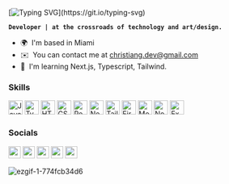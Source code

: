 [![Typing SVG](https://readme-typing-svg.demolab.com?font=Hubot+Sans&weight=700&size=28&duration=6000&pause=1000&color=FFFFFF&width=350&height=38&lines=Hi%2C+zen+here.)](https://git.io/typing-svg)



**`Developer | at the crossroads of technology and art/design.`**

* 🌍  I'm based in Miami
* ✉️  You can contact me at [christiang.dev@gmail.com](mailto:christiang.dev@gmail.com)
* 🧠  I'm learning Next.js, Typescript, Tailwind.

### Skills


<p align="left">
<a href="https://developer.mozilla.org/en-US/docs/Web/JavaScript" target="_blank" rel="noreferrer"><img src="https://raw.githubusercontent.com/danielcranney/readme-generator/main/public/icons/skills/javascript-colored.svg" width="28" height="28" alt="JavaScript" /></a>
<a href="https://www.typescriptlang.org/" target="_blank" rel="noreferrer"><img src="https://raw.githubusercontent.com/danielcranney/readme-generator/main/public/icons/skills/typescript-colored.svg" width="28" height="28" alt="TypeScript" /></a>
<a href="https://developer.mozilla.org/en-US/docs/Glossary/HTML5" target="_blank" rel="noreferrer"><img src="https://raw.githubusercontent.com/danielcranney/readme-generator/main/public/icons/skills/html5-colored.svg" width="28" height="28" alt="HTML5" /></a>
<a href="https://www.w3.org/TR/CSS/#css" target="_blank" rel="noreferrer"><img src="https://raw.githubusercontent.com/danielcranney/readme-generator/main/public/icons/skills/css3-colored.svg" width="28" height="28" alt="CSS3" /></a>
<a href="https://reactjs.org/" target="_blank" rel="noreferrer"><img src="https://raw.githubusercontent.com/danielcranney/readme-generator/main/public/icons/skills/react-colored.svg" width="28" height="28" alt="React" /></a>
<a href="https://nextjs.org/docs" target="_blank" rel="noreferrer"><img src="https://raw.githubusercontent.com/danielcranney/readme-generator/main/public/icons/skills/nextjs-colored.svg" width="28" height="28" alt="NextJs" /></a>
<a href="https://tailwindcss.com/" target="_blank" rel="noreferrer"><img src="https://raw.githubusercontent.com/danielcranney/readme-generator/main/public/icons/skills/tailwindcss-colored.svg" width="28" height="28" alt="TailwindCSS" /></a>
<a href="https://firebase.google.com/" target="_blank" rel="noreferrer"><img src="https://raw.githubusercontent.com/danielcranney/readme-generator/main/public/icons/skills/firebase-colored.svg" width="28" height="28" alt="Firebase" /></a>
<a href="https://www.mongodb.com/" target="_blank" rel="noreferrer"><img src="https://raw.githubusercontent.com/danielcranney/readme-generator/main/public/icons/skills/mongodb-colored.svg" width="28" height="28" alt="MongoDB" /></a>
<a href="https://nodejs.org/en/" target="_blank" rel="noreferrer"><img src="https://raw.githubusercontent.com/danielcranney/readme-generator/main/public/icons/skills/nodejs-colored.svg" width="28" height="28" alt="NodeJS" /></a>
<a href="https://expressjs.com/" target="_blank" rel="noreferrer"><img src="https://raw.githubusercontent.com/danielcranney/readme-generator/main/public/icons/skills/express-colored.svg" width="28" height="28" alt="Express" /></a>



### Socials

<p align="left"> <a href="https://www.github.com/zenitzo" target="_blank" rel="noreferrer"><img src="https://raw.githubusercontent.com/danielcranney/readme-generator/main/public/icons/socials/github.svg" width="24" height="24" /></a> <a href="http://www.instagram.com/zenitzo" target="_blank" rel="noreferrer"><img src="https://raw.githubusercontent.com/danielcranney/readme-generator/main/public/icons/socials/instagram.svg" width="24" height="24" /></a> <a href="https://www.linkedin.com/in/chrisgonzalez-dev" target="_blank" rel="noreferrer"><img src="https://raw.githubusercontent.com/danielcranney/readme-generator/main/public/icons/socials/linkedin.svg" width="24" height="24" /></a> <a href="https://www.twitter.com/npmzen" target="_blank" rel="noreferrer"><img src="https://raw.githubusercontent.com/danielcranney/readme-generator/main/public/icons/socials/twitter.svg" width="24" height="24" /></a> <a href="https://www.twitch.tv/zenitzo" target="_blank" rel="noreferrer"><img src="https://raw.githubusercontent.com/danielcranney/readme-generator/main/public/icons/socials/twitch.svg" width="24" height="24" /></a></p>

![ezgif-1-774fcb34d6](https://github.com/zenitzo/zenitzo/assets/107893812/75d8532b-eae5-4f2c-99ee-496530999e3d)

